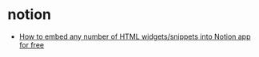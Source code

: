 # notion

* [How to embed any number of HTML widgets/snippets into Notion app for free](https://blog.shorouk.dev/2020/06/how-to-embed-any-number-of-html-widgets-snippets-into-notion-app-for-free/)

